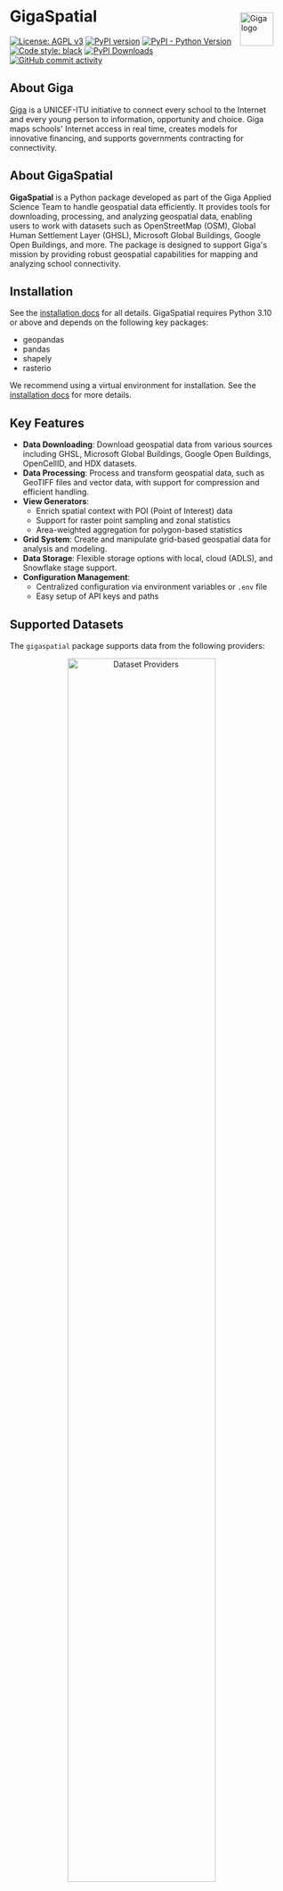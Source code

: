 <div style="padding-left: 20px; padding-right: 10px;">
<a href="https://giga.global/">
    <img src="https://s41713.pcdn.co/wp-content/uploads/2018/11/2020.05_GIGA-visual-identity-guidelines_v1-25.png" alt="Giga logo" title="Giga" align="right" height="60" style="padding-top: 10px;"/>
</a>

# GigaSpatial

[![License: AGPL v3](https://img.shields.io/badge/License-AGPL%20v3-brightgreen.svg)](https://opensource.org/license/agpl-v3)
[![PyPI version](https://badge.fury.io/py/giga-spatial.svg)](https://badge.fury.io/py/giga-spatial)
[![PyPI - Python Version](https://img.shields.io/pypi/pyversions/giga-spatial.svg?color=dark-green)](https://pypi.org/project/giga-spatial/)
[![Code style: black](https://img.shields.io/badge/code%20style-black-000000.svg)](https://github.com/psf/black)
[![PyPI Downloads](https://static.pepy.tech/badge/giga-spatial)](https://pepy.tech/projects/giga-spatial)
[![GitHub commit activity](https://img.shields.io/github/commit-activity/y/unicef/giga-spatial.svg?color=dark-green)](https://github.com/unicef/giga-spatial/graphs/contributors)


## About Giga

[Giga](https://giga.global/) is a UNICEF-ITU initiative to connect every school to the Internet and every young person to information, opportunity and choice. 
Giga maps schools' Internet access in real time, creates models for innovative financing, and supports governments contracting for connectivity. 

## About GigaSpatial

**GigaSpatial** is a Python package developed as part of the Giga Applied Science Team to handle geospatial data efficiently. It provides tools for downloading, processing, and analyzing geospatial data, enabling users to work with datasets such as OpenStreetMap (OSM), Global Human Settlement Layer (GHSL), Microsoft Global Buildings, Google Open Buildings, and more. The package is designed to support Giga's mission by providing robust geospatial capabilities for mapping and analyzing school connectivity.

## Installation

See the [installation docs](https://unicef.github.io/giga-spatial/getting-started/installation/) for all details. GigaSpatial requires Python 3.10 or above and depends on the following key packages:

- geopandas
- pandas
- shapely
- rasterio

We recommend using a virtual environment for installation. See the [installation docs](https://unicef.github.io/giga-spatial/getting-started/installation/) for more details.

## Key Features
- **Data Downloading**: Download geospatial data from various sources including GHSL, Microsoft Global Buildings, Google Open Buildings, OpenCellID, and HDX datasets.
- **Data Processing**: Process and transform geospatial data, such as GeoTIFF files and vector data, with support for compression and efficient handling.
- **View Generators**: 
  - Enrich spatial context with POI (Point of Interest) data
  - Support for raster point sampling and zonal statistics
  - Area-weighted aggregation for polygon-based statistics
- **Grid System**: Create and manipulate grid-based geospatial data for analysis and modeling.
- **Data Storage**: Flexible storage options with local, cloud (ADLS), and Snowflake stage support.
- **Configuration Management**: 
  - Centralized configuration via environment variables or `.env` file
  - Easy setup of API keys and paths

## Supported Datasets

The `gigaspatial` package supports data from the following providers:

<div align="center">
    <img src="https://raw.githubusercontent.com/unicef/giga-spatial/main/docs/assets/datasets.png" alt="Dataset Providers" style="width: 75%; height: auto;"/>
</div>

---

## View Generators

The **view generators** in GigaSpatial are designed to enrich the spatial context of school locations and map data into grid or POI locations. This enables users to analyze and visualize geospatial data in meaningful ways.

### Key Capabilities
1. **Spatial Context Enrichment**:
   - Automatic attribution of geospatial variables to school locations
   - Contextual layers for environmental, infrastructural, and socioeconomic factors
   - Multi-resolution data availability for different analytical needs
   - Support for both point and polygon-based enrichment

2. **Mapping to Grid or POI Locations**:
   - Map geospatial data to grid cells for scalable analysis
   - Map data to POI locations for detailed, location-specific insights
   - Support for chained enrichment using multiple datasets
   - Built-in support for administrative boundary annotations

---

## Why Use GigaSpatial?
- **Efficient Geospatial Handling**: Streamline the process of downloading, processing, and analyzing geospatial data
- **Scalable Analysis**: Map data to grid cells or POI locations for both scalable and detailed insights
- **Open Source**: Contribute to and benefit from a collaborative, transparent, and innovative geospatial toolset
- **Modern Architecture**: Built with maintainability and extensibility in mind, featuring:
  - Base handler orchestration for unified lifecycle management
  - Dedicated reader classes for major datasets
  - Modular source resolution for flexible data access
  - Comprehensive error handling and logging

## Why Open Source?  

At Giga, we believe in the power of open-source technologies to accelerate progress and innovation. By keeping our tools and systems open, we:  
- Encourage collaboration and contributions from a global community.  
- Ensure transparency and trust in our methodologies.  
- Empower others to adopt, adapt, and extend our tools to meet their needs.  

## How to Contribute  

We welcome contributions to our repositories! Whether it's fixing a bug, adding a feature, or improving documentation, your input helps us move closer to our goal of universal school connectivity.  

### Steps to Contribute  
1. Fork the repository you'd like to contribute to.  
2. Create a new branch for your changes.  
3. Submit a pull request with a clear explanation of your contribution. 

To go through the contribtution guidelines in detail you can visit the following link. 

[Click here for the detailed Contribution guidelines](https://github.com/unicef/giga-spatial/blob/main/CONTRIBUTING.md)

---

## Code of Conduct  

At Giga, we're committed to maintaining an environment that's respectful, inclusive, and harassment-free for everyone involved in our project and community. We welcome contributors and participants from diverse backgrounds and pledge to uphold the standards.

[Click here for the detailed Code of Conduct.](https://github.com/unicef/giga-spatial/blob/main/CODE_OF_CONDUCT.md)

---

## Stay Connected  

To learn more about Giga and our mission, visit our official website: [Giga.Global](https://giga.global)

## Join Us

Join us in creating an open-source future for education! 🌍  
